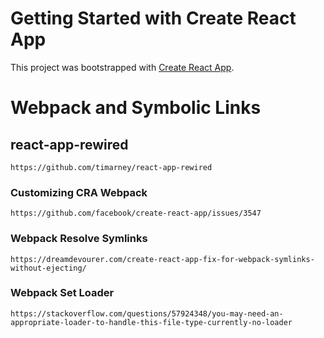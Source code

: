 # Getting Started with Create React App

This project was bootstrapped with [Create React App](https://github.com/facebook/create-react-app).

# Webpack and Symbolic Links

## react-app-rewired

`https://github.com/timarney/react-app-rewired`

### Customizing CRA Webpack

`https://github.com/facebook/create-react-app/issues/3547`

### Webpack Resolve Symlinks

`https://dreamdevourer.com/create-react-app-fix-for-webpack-symlinks-without-ejecting/`

### Webpack Set Loader

`https://stackoverflow.com/questions/57924348/you-may-need-an-appropriate-loader-to-handle-this-file-type-currently-no-loader`
